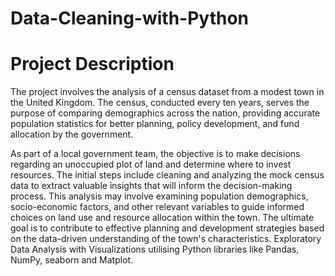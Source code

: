 # Data-Cleaning-with-Python

# Project Description
The project involves the analysis of a census dataset from a modest town in the United Kingdom. The census, conducted every ten years, serves the purpose of comparing demographics across the nation, providing accurate population statistics for better planning, policy development, and fund allocation by the government.

As part of a local government team, the objective is to make decisions regarding an unoccupied plot of land and determine where to invest resources. The initial steps include cleaning and analyzing the mock census data to extract valuable insights that will inform the decision-making process. This analysis may involve examining population demographics, socio-economic factors, and other relevant variables to guide informed choices on land use and resource allocation within the town. The ultimate goal is to contribute to effective planning and development strategies based on the data-driven understanding of the town's characteristics.
Exploratory Data Analysis with Visualizations utilising Python libraries like Pandas, NumPy, seaborn and Matplot.

